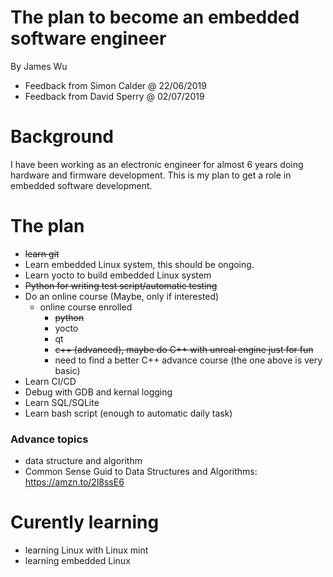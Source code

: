 # The plan to become an embedded software engineer
By James Wu
- Feedback from Simon Calder @ 22/06/2019
- Feedback from David Sperry @ 02/07/2019

# Background
I have been working as an electronic engineer for almost 6 years doing hardware and firmware development. This is my plan to get a role in embedded software development.

# The plan
- ~~learn git~~
- Learn embedded Linux system, this should be ongoing.
- Learn yocto to build embedded Linux system
- ~~Python for writing test script/automatic testing~~
- Do an online course (Maybe, only if interested)
   - online course enrolled
     - ~~python~~
     - yocto
     - qt
     - ~~c++ (advanced), maybe do C++ with unreal engine just for fun~~
     - need to find a better C++ advance course (the one above is very basic)
- Learn CI/CD
- Debug with GDB and kernal logging
- Learn SQL/SQLite
- Learn bash script (enough to automatic daily task)

### Advance topics
- data structure and algorithm
- Common Sense Guid to Data Structures and Algorithms: https://amzn.to/2l8ssE6

# Curently learning
- learning Linux with Linux mint
- learning embedded Linux



